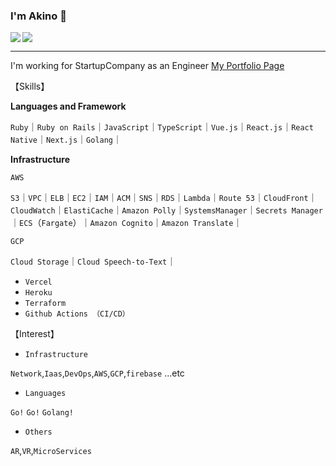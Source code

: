 ### I'm Akino 👹

<a href="https://github.com/anuraghazra/github-readme-stats">
  <img align="left" src="https://github-readme-stats.vercel.app/api?username=onikan27&count_private=true&show_icons=true" />
</a>
<a href="https://github.com/anuraghazra/github-readme-stats">
  <img src="https://github-readme-stats.vercel.app/api/top-langs/?username=onikan27" />
</a>


---


I'm working for StartupCompany as an Engineer
[My Portfolio Page](https://onikan.com/)

【Skills】

**Languages and Framework**

`Ruby`｜`Ruby on Rails`｜`JavaScript`｜`TypeScript`｜`Vue.js`｜`React.js`｜`React Native`｜`Next.js`｜`Golang`｜

**Infrastructure**

`AWS`

`S3`｜`VPC`｜`ELB`｜`EC2`｜`IAM`｜`ACM`｜`SNS`｜`RDS`｜`Lambda`｜`Route 53`｜`CloudFront`｜`CloudWatch`｜`ElastiCache`｜`Amazon Polly`｜`SystemsManager`｜`Secrets Manager`｜`ECS`（`Fargate`）｜`Amazon Cognito`｜`Amazon Translate`｜

`GCP`

`Cloud Storage`｜`Cloud Speech-to-Text`｜

- `Vercel`
- `Heroku`
- `Terraform`
- `Github Actions （CI/CD）`

【Interest】

- `Infrastructure`

`Network`,`Iaas`,`DevOps`,`AWS`,`GCP`,`firebase` ...etc

- `Languages`

`Go!` `Go!` `Golang!`

- `Others`

`AR`,`VR`,`MicroServices`

